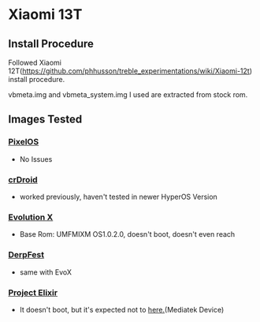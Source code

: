 # Xiaomi 13T

## Install Procedure

Followed Xiaomi 12T(https://github.com/phhusson/treble_experimentations/wiki/Xiaomi-12t) install procedure.

vbmeta.img and vbmeta_system.img I used are extracted from stock rom.

## Images Tested

### [PixelOS](https://github.com/MisterZtr/PixelOS_gsi)
- No Issues

### [crDroid](https://github.com/naz664/crDroid_gsi)
- worked previously, haven't tested in newer HyperOS Version

### [Evolution X](https://github.com/KoysX/treble_build_evo)
- Base Rom: UMFMIXM OS1.0.2.0, doesn't boot, doesn't even reach 

### [DerpFest](https://github.com/KoysX/treble_DerpFest_GSI)
- same with EvoX

### [Project Elixir](https://github.com/projectelixir-devices/device_phh_treble/)
- It doesn't boot, but it's expected not to [here.](https://github.com/ProjectElixir-Devices/Wiki/blob/UNO/gsi.md)(Mediatek Device)